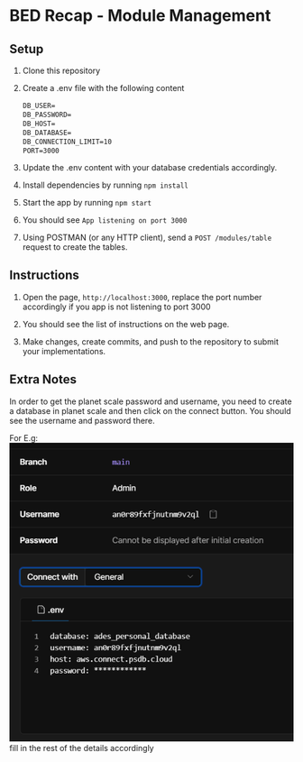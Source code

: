 # BED Recap - Module Management

## Setup

1. Clone this repository

2. Create a .env file with the following content

    ```
    DB_USER=
    DB_PASSWORD=
    DB_HOST=
    DB_DATABASE=
    DB_CONNECTION_LIMIT=10
    PORT=3000
    ```

3. Update the .env content with your database credentials accordingly.

4. Install dependencies by running `npm install`

5. Start the app by running `npm start`

6. You should see `App listening on port 3000`

7. Using POSTMAN (or any HTTP client), send a `POST /modules/table` request to create the tables.

## Instructions

1. Open the page, `http://localhost:3000`, replace the port number accordingly if you app is not listening to port 3000

2. You should see the list of instructions on the web page.

3. Make changes, create commits, and push to the repository to submit your implementations.

## Extra Notes

In order to get the planet scale password and username, you need to create a database in planet scale and then click on the connect button. You should see the username and password there.

For E.g:
![Alt text](image.png)
fill in the rest of the details accordingly